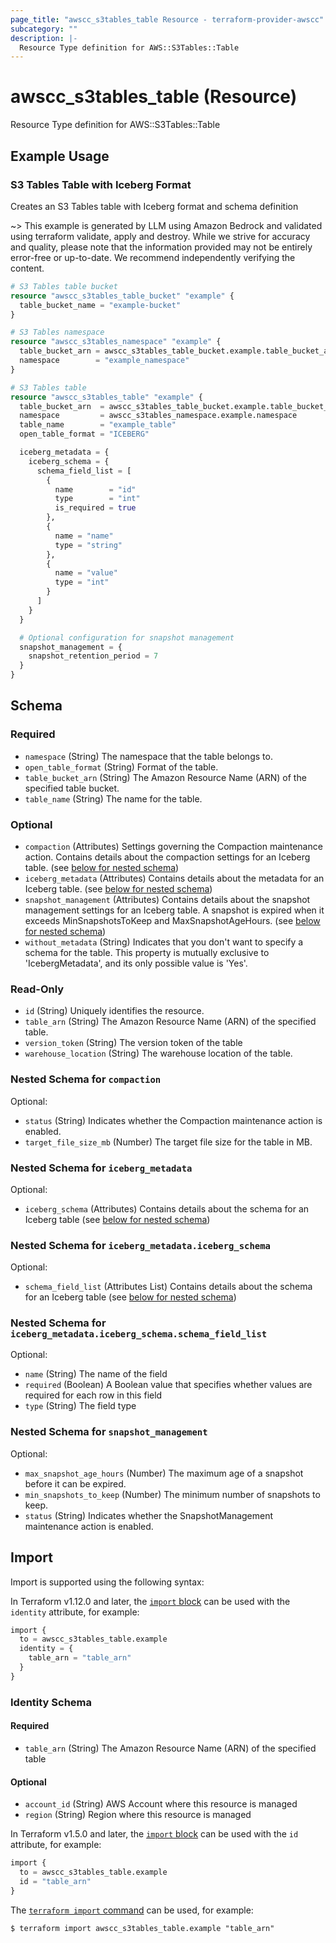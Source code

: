 ```yaml
---
page_title: "awscc_s3tables_table Resource - terraform-provider-awscc"
subcategory: ""
description: |-
  Resource Type definition for AWS::S3Tables::Table
---
```


# awscc_s3tables_table (Resource)

Resource Type definition for AWS::S3Tables::Table

## Example Usage

### S3 Tables Table with Iceberg Format
Creates an S3 Tables table with Iceberg format and schema definition

~> This example is generated by LLM using Amazon Bedrock and validated using terraform validate, apply and destroy. While we strive for accuracy and quality, please note that the information provided may not be entirely error-free or up-to-date. We recommend independently verifying the content.

```terraform
# S3 Tables table bucket
resource "awscc_s3tables_table_bucket" "example" {
  table_bucket_name = "example-bucket"
}

# S3 Tables namespace
resource "awscc_s3tables_namespace" "example" {
  table_bucket_arn = awscc_s3tables_table_bucket.example.table_bucket_arn
  namespace        = "example_namespace"
}

# S3 Tables table
resource "awscc_s3tables_table" "example" {
  table_bucket_arn  = awscc_s3tables_table_bucket.example.table_bucket_arn
  namespace         = awscc_s3tables_namespace.example.namespace
  table_name        = "example_table"
  open_table_format = "ICEBERG"

  iceberg_metadata = {
    iceberg_schema = {
      schema_field_list = [
        {
          name        = "id"
          type        = "int"
          is_required = true
        },
        {
          name = "name"
          type = "string"
        },
        {
          name = "value"
          type = "int"
        }
      ]
    }
  }

  # Optional configuration for snapshot management
  snapshot_management = {
    snapshot_retention_period = 7
  }
}
```

<!-- schema generated by tfplugindocs -->
## Schema

### Required

- `namespace` (String) The namespace that the table belongs to.
- `open_table_format` (String) Format of the table.
- `table_bucket_arn` (String) The Amazon Resource Name (ARN) of the specified table bucket.
- `table_name` (String) The name for the table.

### Optional

- `compaction` (Attributes) Settings governing the Compaction maintenance action. Contains details about the compaction settings for an Iceberg table. (see [below for nested schema](#nestedatt--compaction))
- `iceberg_metadata` (Attributes) Contains details about the metadata for an Iceberg table. (see [below for nested schema](#nestedatt--iceberg_metadata))
- `snapshot_management` (Attributes) Contains details about the snapshot management settings for an Iceberg table. A snapshot is expired when it exceeds MinSnapshotsToKeep and MaxSnapshotAgeHours. (see [below for nested schema](#nestedatt--snapshot_management))
- `without_metadata` (String) Indicates that you don't want to specify a schema for the table. This property is mutually exclusive to 'IcebergMetadata', and its only possible value is 'Yes'.

### Read-Only

- `id` (String) Uniquely identifies the resource.
- `table_arn` (String) The Amazon Resource Name (ARN) of the specified table.
- `version_token` (String) The version token of the table
- `warehouse_location` (String) The warehouse location of the table.

<a id="nestedatt--compaction"></a>
### Nested Schema for `compaction`

Optional:

- `status` (String) Indicates whether the Compaction maintenance action is enabled.
- `target_file_size_mb` (Number) The target file size for the table in MB.


<a id="nestedatt--iceberg_metadata"></a>
### Nested Schema for `iceberg_metadata`

Optional:

- `iceberg_schema` (Attributes) Contains details about the schema for an Iceberg table (see [below for nested schema](#nestedatt--iceberg_metadata--iceberg_schema))

<a id="nestedatt--iceberg_metadata--iceberg_schema"></a>
### Nested Schema for `iceberg_metadata.iceberg_schema`

Optional:

- `schema_field_list` (Attributes List) Contains details about the schema for an Iceberg table (see [below for nested schema](#nestedatt--iceberg_metadata--iceberg_schema--schema_field_list))

<a id="nestedatt--iceberg_metadata--iceberg_schema--schema_field_list"></a>
### Nested Schema for `iceberg_metadata.iceberg_schema.schema_field_list`

Optional:

- `name` (String) The name of the field
- `required` (Boolean) A Boolean value that specifies whether values are required for each row in this field
- `type` (String) The field type




<a id="nestedatt--snapshot_management"></a>
### Nested Schema for `snapshot_management`

Optional:

- `max_snapshot_age_hours` (Number) The maximum age of a snapshot before it can be expired.
- `min_snapshots_to_keep` (Number) The minimum number of snapshots to keep.
- `status` (String) Indicates whether the SnapshotManagement maintenance action is enabled.

## Import

Import is supported using the following syntax:

In Terraform v1.12.0 and later, the [`import` block](https://developer.hashicorp.com/terraform/language/import) can be used with the `identity` attribute, for example:

```terraform
import {
  to = awscc_s3tables_table.example
  identity = {
    table_arn = "table_arn"
  }
}
```

<!-- schema generated by tfplugindocs -->
### Identity Schema

#### Required

- `table_arn` (String) The Amazon Resource Name (ARN) of the specified table

#### Optional

- `account_id` (String) AWS Account where this resource is managed
- `region` (String) Region where this resource is managed

In Terraform v1.5.0 and later, the [`import` block](https://developer.hashicorp.com/terraform/language/import) can be used with the `id` attribute, for example:

```terraform
import {
  to = awscc_s3tables_table.example
  id = "table_arn"
}
```

The [`terraform import` command](https://developer.hashicorp.com/terraform/cli/commands/import) can be used, for example:

```shell
$ terraform import awscc_s3tables_table.example "table_arn"
```
